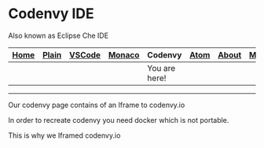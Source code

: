 # Codenvy IDE

Also known as Eclipse Che IDE

| [Home](README.md) | [Plain](PLAIN.md) | [VSCode](VSCODE.md) | [Monaco](MONACO.md) | Codenvy | [Atom](ATOM.md) | [About](ABOUT.md) | [More](MORE.md) |
|-------------------|-------------------|---------------------|---------------------|-----------------------|-----------------|-------------------|-----------------|
|                   |                   |                     |                     | You are here!         |                 |                   |                 |

---

Our codenvy page contains of an Iframe to codenvy.io

In order to recreate codenvy you need docker which is not portable.

This is why we Iframed codenvy.io
